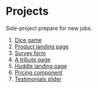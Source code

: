 # Projects
 Side-project
prepare for new jobs. <br>

1. [Dice game](https://haunguyen1064.github.io/Projects/Game-Dice/index.html)
2. [Product landing page](https://haunguyen1064.github.io/Projects/Product%20landing%20page/)
3. [Survey form](https://haunguyen1064.github.io/Projects/Survey%20form/)
4. [A tribute page](https://haunguyen1064.github.io/Projects/Tribute%20page/)
5. [Huddle landing page](https://haunguyen1064.github.io/Projects/huddle-landing-page-with-single-introductory-section-master/)
6. [Pricing component](https://haunguyen1064.github.io/Projects/interactive-pricing-component-main/)
7. [Testimonials slider](https://haunguyen1064.github.io/testimonials/)

